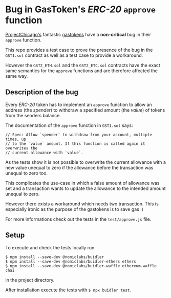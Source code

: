 # Bug in GasToken's *ERC-20* `approve` function

[ProjectChicago's](https://github.com/projectchicago) fantastic [gastokens](https://gastoken.io/) have a **non-critical** bug in their
`approve` function.

This repo provides a test case to prove the presence of the bug in the
`GST1.sol` contract as well as a test case to provide a workaround.

However the `GST2_ETH.sol` and the `GST2_ETC.sol` contracts have the exact same
semantics for the `approve` functions and are therefore affected the same way.

## Description of the bug

Every *ERC-20* token has to implement an `approve` function to allow an address
(the *spender*) to withdraw a specified amount (the *value*) of tokens from the
senders balance.

The documentation of the `approve` function in `GST1.sol` says:
```
// Spec: Allow `spender` to withdraw from your account, multiple times, up
// to the `value` amount. If this function is called again it overwrites the
// current allowance with `value`.
```

As the tests show it is not possible to overwrite the current allowance with a
new value unequal to zero if the allowance before the transaction was unequal to
zero too.

This complicates the use-case in which a false amount of allowance was set and
a transaction wants to update the allowance to the intended amount unequal to
zero.

However there exists a workaround which needs two transaction. This is
especially ironic as the purpose of the gastokens is to save gas :)

For more informations check out the tests in the `test/approve.js` file.

## Setup

To execute and check the tests locally run
```
$ npm install --save-dev @nomiclabs/buidler
$ npm install --save-dev @nomiclabs/buidler-ethers ethers
$ npm install --save-dev @nomiclabs/buidler-waffle ethereum-waffle chai
```
in the project directory.

After installation execute the tests with `$ npx buidler test`.
